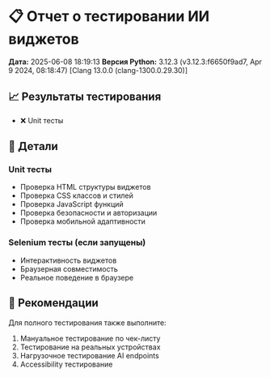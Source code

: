 # 📋 Отчет о тестировании ИИ виджетов

**Дата:** 2025-06-08 18:19:13
**Версия Python:** 3.12.3 (v3.12.3:f6650f9ad7, Apr  9 2024, 08:18:47) [Clang 13.0.0 (clang-1300.0.29.30)]

## 📈 Результаты тестирования

- ❌ Unit тесты

## 📝 Детали

### Unit тесты
- Проверка HTML структуры виджетов
- Проверка CSS классов и стилей
- Проверка JavaScript функций
- Проверка безопасности и авторизации
- Проверка мобильной адаптивности

### Selenium тесты (если запущены)
- Интерактивность виджетов
- Браузерная совместимость
- Реальное поведение в браузере

## 🎯 Рекомендации

Для полного тестирования также выполните:
1. Мануальное тестирование по чек-листу
2. Тестирование на реальных устройствах
3. Нагрузочное тестирование AI endpoints
4. Accessibility тестирование